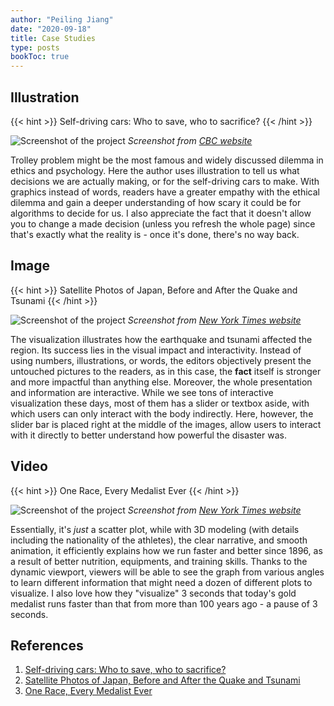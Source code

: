```yaml
---
author: "Peiling Jiang"
date: "2020-09-18"
title: Case Studies
type: posts
bookToc: true
---
```


## Illustration

{{< hint >}}
Self-driving cars: Who to save, who to sacrifice?
{{< /hint >}}

![Screenshot of the project](/info-design/case-studies/2.png)
_Screenshot from [CBC website](https://ici.radio-canada.ca/info/2019/voitures-autonomes-dilemme-tramway/index-en.html)_

Trolley problem might be the most famous and widely discussed dilemma in ethics and psychology. Here the author uses illustration to tell us what decisions we are actually making, or for the self-driving cars to make. With graphics instead of words, readers have a greater empathy with the ethical dilemma and gain a deeper understanding of how scary it could be for algorithms to decide for us. I also appreciate the fact that it doesn't allow you to change a made decision (unless you refresh the whole page) since that's exactly what the reality is - once it's done, there's no way back.

## Image

{{< hint >}}
Satellite Photos of Japan, Before and After the Quake and Tsunami
{{< /hint >}}

![Screenshot of the project](/info-design/case-studies/1.png)
_Screenshot from [New York Times website](http://archive.nytimes.com/www.nytimes.com/interactive/2011/03/13/world/asia/satellite-photos-japan-before-and-after-tsunami.html?ref=asia)_

The visualization illustrates how the earthquake and tsunami affected the region. Its success lies in the visual impact and interactivity. Instead of using numbers, illustrations, or words, the editors objectively present the untouched pictures to the readers, as in this case, the **fact** itself is stronger and more impactful than anything else. Moreover, the whole presentation and information are interactive. While we see tons of interactive visualization these days, most of them has a slider or textbox aside, with which users can only interact with the body indirectly. Here, however, the slider bar is placed right at the middle of the images, allow users to interact with it directly to better understand how powerful the disaster was.

## Video

{{< hint >}}
One Race, Every Medalist Ever
{{< /hint >}}

![Screenshot of the project](/info-design/case-studies/3.png)
_Screenshot from [New York Times website](http://archive.nytimes.com/www.nytimes.com/interactive/2012/08/05/sports/olympics/the-100-meter-dash-one-race-every-medalist-ever.html?ref=olympics)_

Essentially, it's _just_ a scatter plot, while with 3D modeling (with details including the nationality of the athletes), the clear narrative, and smooth animation, it efficiently explains how we run faster and better since 1896, as a result of better nutrition, equipments, and training skills. Thanks to the dynamic viewport, viewers will be able to see the graph from various angles to learn different information that might need a dozen of different plots to visualize. I also love how they "visualize" 3 seconds that today's gold medalist runs faster than that from more than 100 years ago - a pause of 3 seconds.

## References

1. [Self-driving cars: Who to save, who to sacrifice?](https://ici.radio-canada.ca/info/2019/voitures-autonomes-dilemme-tramway/index-en.html)
2. [Satellite Photos of Japan, Before and After the Quake and Tsunami](http://archive.nytimes.com/www.nytimes.com/interactive/2011/03/13/world/asia/satellite-photos-japan-before-and-after-tsunami.html?ref=asia)
3. [One Race, Every Medalist Ever](http://archive.nytimes.com/www.nytimes.com/interactive/2012/08/05/sports/olympics/the-100-meter-dash-one-race-every-medalist-ever.html?ref=olympics)

